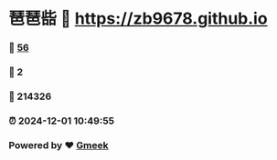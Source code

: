 # 琶琶啙 :link: https://zb9678.github.io 
### :page_facing_up: [56](https://zb9678.github.io/tag.html) 
### :speech_balloon: 2 
### :hibiscus: 214326 
### :alarm_clock: 2024-12-01 10:49:55 
### Powered by :heart: [Gmeek](https://github.com/Meekdai/Gmeek)

